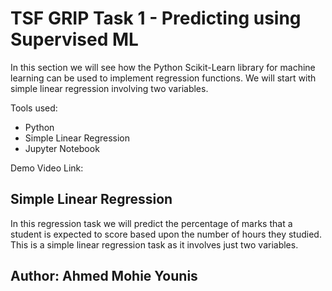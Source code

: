 # TSF GRIP Task 1 - Predicting using Supervised ML
In this section we will see how the Python Scikit-Learn library for machine learning can be used to implement regression functions. We will start with simple linear regression involving two variables.

Tools used:
+ Python
+ Simple Linear Regression
+ Jupyter Notebook

Demo Video Link: 

## **Simple Linear Regression**
In this regression task we will predict the percentage of marks that a student is expected to score based upon the number of hours they studied. This is a simple linear regression task as it involves just two variables.

## **Author: Ahmed Mohie Younis**
